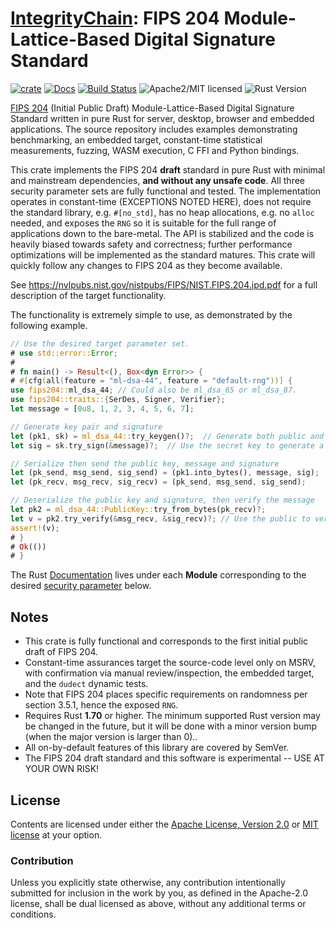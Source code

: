 # [IntegrityChain]: FIPS 204 Module-Lattice-Based Digital Signature Standard

[![crate][crate-image]][crate-link]
[![Docs][docs-image]][docs-link]
[![Build Status][build-image]][build-link]
![Apache2/MIT licensed][license-image]
![Rust Version][rustc-image]

[FIPS 204] (Initial Public Draft) Module-Lattice-Based Digital Signature Standard written in pure Rust for server, 
desktop, browser and embedded applications. The source repository includes examples demonstrating benchmarking,
an embedded target, constant-time statistical measurements, fuzzing, WASM execution, C FFI and Python bindings.

This crate implements the FIPS 204 **draft** standard in pure Rust with minimal and mainstream dependencies, **and
without any unsafe code**. All three security parameter sets are fully functional and tested. The implementation 
operates in constant-time (EXCEPTIONS NOTED HERE), does not require the standard library, e.g. `#[no_std]`, has no 
heap allocations, e.g. no `alloc` needed, and exposes the `RNG` so it is suitable for the full range of applications 
down to the bare-metal. The API is stabilized and the code is heavily biased towards safety and correctness; further 
performance optimizations will be implemented as the standard matures. This crate will quickly follow any changes 
to FIPS 204 as they become available.

See <https://nvlpubs.nist.gov/nistpubs/FIPS/NIST.FIPS.204.ipd.pdf> for a full description of the target functionality.

The functionality is extremely simple to use, as demonstrated by the following example.

~~~rust
// Use the desired target parameter set.
# use std::error::Error;
#
# fn main() -> Result<(), Box<dyn Error>> { 
# #[cfg(all(feature = "ml-dsa-44", feature = "default-rng"))] { 
use fips204::ml_dsa_44; // Could also be ml_dsa_65 or ml_dsa_87. 
use fips204::traits::{SerDes, Signer, Verifier};
let message = [0u8, 1, 2, 3, 4, 5, 6, 7];

// Generate key pair and signature
let (pk1, sk) = ml_dsa_44::try_keygen()?;  // Generate both public and secret keys
let sig = sk.try_sign(&message)?;  // Use the secret key to generate a message signature

// Serialize then send the public key, message and signature
let (pk_send, msg_send, sig_send) = (pk1.into_bytes(), message, sig);
let (pk_recv, msg_recv, sig_recv) = (pk_send, msg_send, sig_send);

// Deserialize the public key and signature, then verify the message
let pk2 = ml_dsa_44::PublicKey::try_from_bytes(pk_recv)?;
let v = pk2.try_verify(&msg_recv, &sig_recv)?; // Use the public to verify message signature
assert!(v);
# }
# Ok(())
# }
~~~

The Rust [Documentation][docs-link] lives under each **Module** corresponding to the desired
[security parameter](#modules) below. 

## Notes

* This crate is fully functional and corresponds to the first initial public draft of FIPS 204.    
* Constant-time assurances target the source-code level only on MSRV, with confirmation via
  manual review/inspection, the embedded target, and the `dudect` dynamic tests.
* Note that FIPS 204 places specific requirements on randomness per section 3.5.1, hence the exposed `RNG`.
* Requires Rust **1.70** or higher. The minimum supported Rust version may be changed in the future, but 
  it will be done with a minor version bump (when the major version is larger than 0)..
* All on-by-default features of this library are covered by SemVer.
* The FIPS 204 draft standard and this software is experimental -- USE AT YOUR OWN RISK!

## License

Contents are licensed under either the [Apache License, Version 2.0](http://www.apache.org/licenses/LICENSE-2.0)
or [MIT license](http://opensource.org/licenses/MIT) at your option.

### Contribution

Unless you explicitly state otherwise, any contribution intentionally submitted for inclusion in the work by you, as 
defined in the Apache-2.0 license, shall be dual licensed as above, without any additional terms or conditions.

[//]: # (badges)

[crate-image]: https://buildstats.info/crate/fips204
[crate-link]: https://crates.io/crates/fips204
[docs-image]: https://docs.rs/fips204/badge.svg
[docs-link]: https://docs.rs/fips204/
[build-image]: https://github.com/integritychain/fips204/workflows/test/badge.svg
[build-link]: https://github.com/integritychain/fips204/actions?query=workflow%3Atest
[license-image]: https://img.shields.io/badge/license-Apache2.0/MIT-blue.svg
[rustc-image]: https://img.shields.io/badge/rustc-1.70+-blue.svg

[//]: # (general links)

[IntegrityChain]: https://github.com/integritychain/
[FIPS 204]: https://csrc.nist.gov/pubs/fips/204/ipd
